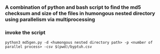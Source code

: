 ### A combination of python and bash script to find the md5 checksum and size of the files in humongous nested directory using parallelism via multiprocessing

### invoke the script

```
python3 md5gen.py -d <humongous nested directory path> -p <number of parallel process> -csv $(pwd)/byptuh.csv
```

